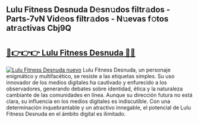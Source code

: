 ## Lulu Fitness Desnuda D𝚎sn𝚞dos filtr𝚊dos - Parts-7vN Vid𝚎os filtr𝚊dos - N𝚞evas f𝚘tos atr𝚊ctivas Cbj9Q

# <h2><a href="http://mbbvw0u.tromn.icu/?c=Lulu+Fitness+Desnuda">🔗👉👉👉 Lulu Fitness Desnuda 🔗🔗</a></h2>

[![Lulu Fitness Desnuda nuevo](https://i.imgur.com/pEAQMta.gif)](http://mbbvw0u.tromn.icu/?c=Lulu+Fitness+Desnuda)
Lulu Fitness Desnuda, un personaje enigmático y multifacético, se resiste a las etiquetas simples. Su uso innovador de los medios digitales ha cautivado y enfurecido a los observadores, generando debates sobre identidad, ética y la naturaleza cambiante de las comunidades en línea. Aunque su dirección futura no está clara, su influencia en los medios digitales es indiscutible. Con una determinación inquebrantable y un atractivo innegable, el potencial de Lulu Fitness Desnuda en el ámbito digital es ilimitado.
